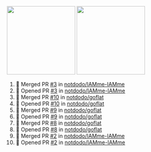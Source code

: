 <a href="https://github.com/notdodo"><img src="https://github-readme-stats.vercel.app/api?username=notdodo&count_private=true&theme=dark" height="180" /></a> <a href="https://github.com/notdodo"><img src="https://github-readme-stats.vercel.app/api/top-langs/?username=notdodo&langs_count=8&theme=dark&hide=tex,java,html,css&layout=compact" height="180" /></a>

<!--START_SECTION:activity-->
1. 🎉 Merged PR [#3](https://github.com/notdodo/IAMme-IAMme/pull/3) in [notdodo/IAMme-IAMme](https://github.com/notdodo/IAMme-IAMme)
2. 💪 Opened PR [#3](https://github.com/notdodo/IAMme-IAMme/pull/3) in [notdodo/IAMme-IAMme](https://github.com/notdodo/IAMme-IAMme)
3. 🎉 Merged PR [#10](https://github.com/notdodo/goflat/pull/10) in [notdodo/goflat](https://github.com/notdodo/goflat)
4. 💪 Opened PR [#10](https://github.com/notdodo/goflat/pull/10) in [notdodo/goflat](https://github.com/notdodo/goflat)
5. 🎉 Merged PR [#9](https://github.com/notdodo/goflat/pull/9) in [notdodo/goflat](https://github.com/notdodo/goflat)
6. 💪 Opened PR [#9](https://github.com/notdodo/goflat/pull/9) in [notdodo/goflat](https://github.com/notdodo/goflat)
7. 🎉 Merged PR [#8](https://github.com/notdodo/goflat/pull/8) in [notdodo/goflat](https://github.com/notdodo/goflat)
8. 💪 Opened PR [#8](https://github.com/notdodo/goflat/pull/8) in [notdodo/goflat](https://github.com/notdodo/goflat)
9. 🎉 Merged PR [#2](https://github.com/notdodo/IAMme-IAMme/pull/2) in [notdodo/IAMme-IAMme](https://github.com/notdodo/IAMme-IAMme)
10. 💪 Opened PR [#2](https://github.com/notdodo/IAMme-IAMme/pull/2) in [notdodo/IAMme-IAMme](https://github.com/notdodo/IAMme-IAMme)
<!--END_SECTION:activity-->
